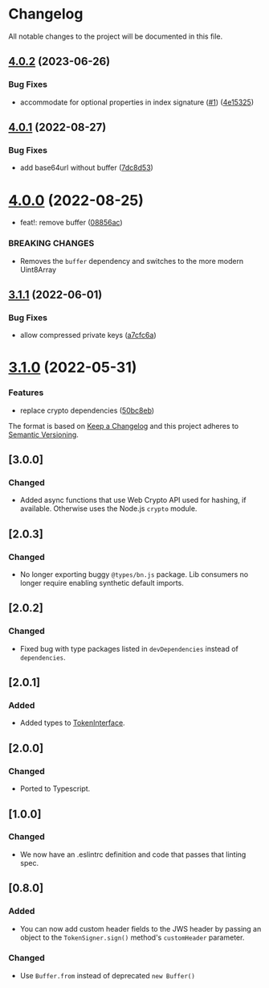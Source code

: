 # Changelog
All notable changes to the project will be documented in this file.

## [4.0.2](https://github.com/olistic/jsontokens-js/compare/v4.0.1...v4.0.2) (2023-06-26)


### Bug Fixes

* accommodate for optional properties in index signature ([#1](https://github.com/olistic/jsontokens-js/issues/1)) ([4e15325](https://github.com/olistic/jsontokens-js/commit/4e15325908e1cfefb924d894465d033e0b977143))

## [4.0.1](https://github.com/stacks-network/jsontokens-js/compare/v4.0.0...v4.0.1) (2022-08-27)


### Bug Fixes

* add base64url without buffer ([7dc8d53](https://github.com/stacks-network/jsontokens-js/commit/7dc8d531398b8ec01d0dcf2494edf8c825da1143))

# [4.0.0](https://github.com/stacks-network/jsontokens-js/compare/v3.1.1...v4.0.0) (2022-08-25)


* feat!: remove buffer ([08856ac](https://github.com/stacks-network/jsontokens-js/commit/08856ac6c159943a101b690b7d9863f8ad06490d))


### BREAKING CHANGES

* Removes the `buffer` dependency and switches to the more modern Uint8Array

## [3.1.1](https://github.com/stacks-network/jsontokens-js/compare/v3.1.0...v3.1.1) (2022-06-01)


### Bug Fixes

* allow compressed private keys ([a7cfc6a](https://github.com/stacks-network/jsontokens-js/commit/a7cfc6ae833e661bfee51f6baf7490b3c41b14f5))

# [3.1.0](https://github.com/stacks-network/jsontokens-js/compare/v3.0.0...v3.1.0) (2022-05-31)


### Features

* replace crypto dependencies ([50bc8eb](https://github.com/stacks-network/jsontokens-js/commit/50bc8eba918e23adaaf2794d75d07f6b8635cffc))

The format is based on [Keep a Changelog](https://keepachangelog.com/en/1.0.0/)
and this project adheres to [Semantic Versioning](https://semver.org/spec/v2.0.0.html).

## [3.0.0]
### Changed
- Added async functions that use Web Crypto API used for hashing, if available. Otherwise uses the Node.js `crypto` module. 

## [2.0.3]
### Changed
- No longer exporting buggy `@types/bn.js` package. Lib consumers no longer require enabling
  synthetic default imports. 

## [2.0.2]
### Changed
- Fixed bug with type packages listed in `devDependencies` instead of `dependencies`.

## [2.0.1]
### Added
- Added types to [TokenInterface](https://github.com/blockstack/jsontokens-js/issues/39).

## [2.0.0]
### Changed
- Ported to Typescript. 

## [1.0.0]
### Changed
- We now have an .eslintrc definition and code that passes that linting spec.

## [0.8.0]
### Added
- You can now add custom header fields to the JWS header by passing
  an object to the `TokenSigner.sign()` method's `customHeader` parameter.

### Changed
- Use `Buffer.from` instead of deprecated `new Buffer()`
